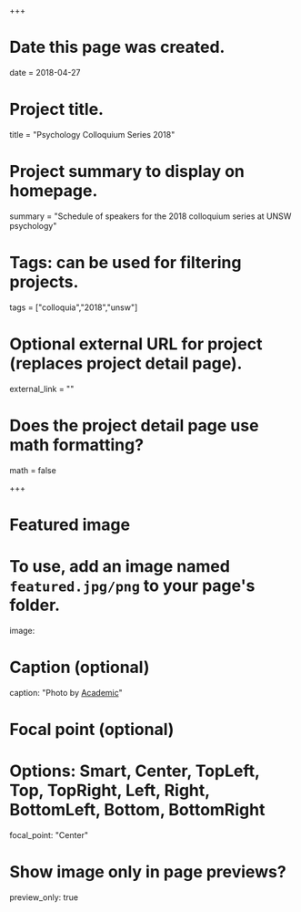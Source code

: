 +++
# Date this page was created.
date = 2018-04-27

# Project title.
title = "Psychology Colloquium Series 2018"

# Project summary to display on homepage.
summary = "Schedule of speakers for the 2018 colloquium series at UNSW psychology"


# Tags: can be used for filtering projects.
tags = ["colloquia","2018","unsw"]

# Optional external URL for project (replaces project detail page).
external_link = ""

# Does the project detail page use math formatting?
math = false

+++

# Featured image
# To use, add an image named `featured.jpg/png` to your page's folder. 
image:
  # Caption (optional)
  caption: "Photo by [Academic](https://sourcethemes.com/academic/)"
  # Focal point (optional)
  # Options: Smart, Center, TopLeft, Top, TopRight, Left, Right, BottomLeft, Bottom, BottomRight
  focal_point: "Center"
  # Show image only in page previews?
  preview_only: true
